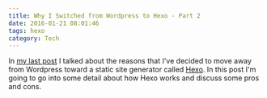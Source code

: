 ```yaml
---
title: Why I Switched from Wordpress to Hexo - Part 2
date: 2016-01-21 08:01:46
tags: hexo
category: Tech
---
```


In [my last post](https://github.com/jjwhite/jonwhite-me.git) I talked about the reasons that I've decided to move away from Wordpress toward a static site generator called [Hexo](http://hexo.io).  In this post I'm going to go into some detail about how Hexo works and discuss some pros and cons.